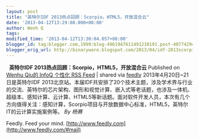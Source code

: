 ```yaml
---
layout: post
title: "英特尔IDF 2013热点回顾：Scorpio，HTML5，开放混合云"
date: '2013-04-12T13:29:00.000+08:00'
author: Wenh Q
tags:
modified_time: '2013-04-12T13:30:04.057+08:00'
blogger_id: tag:blogger.com,1999:blog-4961947611491238191.post-4077429425287341764
blogger_orig_url: http://binaryware.blogspot.com/2013/04/idf-2013scorpiohtml5.html
---
```


  
**英特尔IDF 2013热点回顾：Scorpio，HTML5，开放混合云**
Published on [Wenhu Qiu的 InfoQ 个性化 RSS
Feed](http://www.infoq.com/cn/news/2013/04/beijing-intel-idf-2013) |
shared via [feedly](http://www.feedly.com)
2013年4月20日~21日是英特尔IDF
2013北京站。本届IDF共安排了20个技术主题，涉及学术界与行业的交流、英特尔的芯片架构、图形和视觉计算、嵌入式等老话题，也涉及一体机、超级本、感知计算、云计算、HTML5等新话题。面对软件开发人员，本次有几个方向值得关注：感知计算，Scorpio项目与开放数据中心标准，HTML5，英特尔IT的云计算实施案例等。
*By 杨赛*

Feedly. Feed your mind.
[http://www.feedly.com](http://www.feedly.com/#mail)
